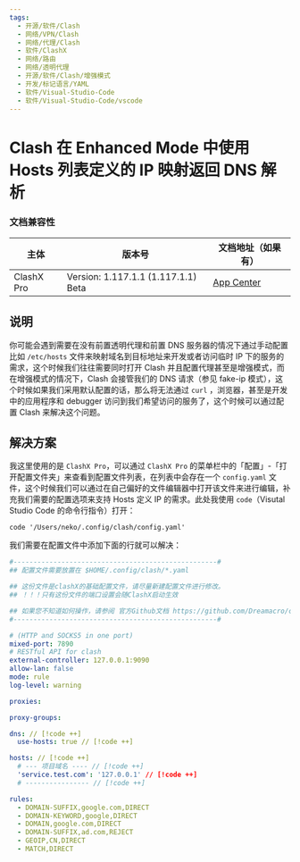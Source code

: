 ```yaml
---
tags:
  - 开源/软件/Clash
  - 网络/VPN/Clash
  - 网络/代理/Clash
  - 软件/ClashX
  - 网络/路由
  - 网络/透明代理
  - 开源/软件/Clash/增强模式
  - 开发/标记语言/YAML
  - 软件/Visual-Studio-Code
  - 软件/Visual-Studio-Code/vscode
---
```

# Clash 在 Enhanced Mode 中使用 Hosts 列表定义的 IP 映射返回 DNS 解析

### 文档兼容性

| 主体 | 版本号 | 文档地址（如果有） |
| -- | -- | -- |
| ClashX Pro | Version: 1.117.1.1 (1.117.1.1) Beta | [App Center](https://install.appcenter.ms/users/clashx/apps/clashx-pro/distribution_groups/public) |

## 说明

你可能会遇到需要在没有前置透明代理和前置 DNS 服务器的情况下通过手动配置比如 `/etc/hosts` 文件来映射域名到目标地址来开发或者访问临时 IP 下的服务的需求，这个时候我们往往需要同时打开 Clash 并且配置代理甚至是增强模式，而在增强模式的情况下，Clash 会接管我们的 DNS 请求（参见 fake-ip 模式），这个时候如果我们采用默认配置的话，那么将无法通过 `curl` ，浏览器，甚至是开发中的应用程序和 debugger 访问到我们希望访问的服务了，这个时候可以通过配置 Clash 来解决这个问题。

## 解决方案

我这里使用的是 `ClashX Pro`，可以通过 `ClashX Pro` 的菜单栏中的「配置」-「打开配置文件夹」来查看到配置文件列表，在列表中会存在一个 `config.yaml` 文件，这个时候我们可以通过在自己偏好的文件编辑器中打开该文件来进行编辑，补充我们需要的配置选项来支持 Hosts 定义 IP 的需求。此处我使用 `code`（Visutal Studio Code 的命令行指令）打开：

```shell
code '/Users/neko/.config/clash/config.yaml'
```

我们需要在配置文件中添加下面的行就可以解决：

```yaml
#---------------------------------------------------#
## 配置文件需要放置在 $HOME/.config/clash/*.yaml

## 这份文件是clashX的基础配置文件，请尽量新建配置文件进行修改。
## ！！！只有这份文件的端口设置会随ClashX启动生效

## 如果您不知道如何操作，请参阅 官方Github文档 https://github.com/Dreamacro/clash/blob/dev/README.md
#---------------------------------------------------#

# (HTTP and SOCKS5 in one port)
mixed-port: 7890
# RESTful API for clash
external-controller: 127.0.0.1:9090
allow-lan: false
mode: rule
log-level: warning

proxies:

proxy-groups:

dns: // [!code ++]
  use-hosts: true // [!code ++]

hosts: // [!code ++]
  # --- 项目域名 ---- // [!code ++]
  'service.test.com': '127.0.0.1' // [!code ++]
  # ---------------- // [!code ++]

rules:
  - DOMAIN-SUFFIX,google.com,DIRECT
  - DOMAIN-KEYWORD,google,DIRECT
  - DOMAIN,google.com,DIRECT
  - DOMAIN-SUFFIX,ad.com,REJECT
  - GEOIP,CN,DIRECT
  - MATCH,DIRECT
```
